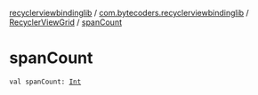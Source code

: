[recyclerviewbindinglib](../../index.md) / [com.bytecoders.recyclerviewbindinglib](../index.md) / [RecyclerViewGrid](index.md) / [spanCount](./span-count.md)

# spanCount

`val spanCount: `[`Int`](https://kotlinlang.org/api/latest/jvm/stdlib/kotlin/-int/index.html)